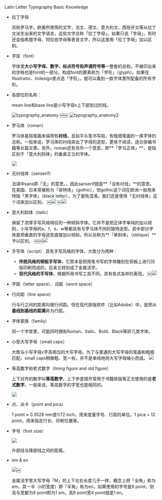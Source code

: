Latin Letter Typography Basic Knowledge

* 拉丁字母

	另称罗马字。欧美所使用的文字，法文、德文、意大利文、西班牙文等从拉丁文派生出来的文字语言，这些文字总称「拉丁字母」。如果只说「字母」，有时还会指希腊字母、阿拉伯字母等表音文字，所以这里用「拉丁字母」加以区别。

* 字库（font） 

	字体里**大小写字母、数字、标点符号和声调符号等**一整套的总称。不被印出来的空格也是font的一部分。构成font的要素称为「字形」（glyph）。如果在Illustrator、Indesign里点选「字形」，就可以看到一款字体里所配备的所有字形。

* 各部位的名称：

	mean line和base line是小写字母x上下部划过的线。
	
	![typography_anatomy](images/typography_anatomy.jpg)
￼￼	![typography_anatomy2](images/typography_anatomy2.jpg)

* 罗马体（roman）

	罗马体是指笔画末端带有**衬线**，且如平头笔书写般，有粗细笔画的一类字体的总称。一般来说，罗马体的衬线突出了字母的造型，更易于阅读，适合排编书籍等长篇文章。另外，roman还有另外一个意思，即**「罗马正体」**，是指区别于「意大利斜体」的垂直正立的字体。
	
	![](images/roman.jpg)

* 无衬线体（sanserif）

	法语中sans即「无」的意思，，因此sanserif就是**「没有衬线」**的意思。在美国、日本常被称为「哥特体」（gothic），但gothic这个词在欧洲一般用来特指「黑字体」（black letter），为了避免混淆，我们还是使用「无衬线体」这个词来加以区别。
￼![](images/serif-san-serif.png)
￼![](images/blackletter.gif)

* 意大利斜体（italic）

	保留了浓厚手写风格特征的一种倾斜字体。它并不是把正体字单纯的加以倾斜，小写字母的a、f、e、w等都具有与罗马体不同的独特造型。其中部分字体是把垂直的字母造型直接加以倾斜，所以另称为**「单斜体」（oblique）**予以区别。
￼￼![](images/IC36997.jpeg)

* 手写体（script）
	具有手写风格的字体，大致分为两种：
	* **传统风格的铜板手写体**，它原本是把用笔书写的字体雕刻在铜板上进行凹版印刷而成的，后来又转刻成了金属活字。
	* **现代风格的手写体**，根据所用书写工具不同，具有各式各样的表现。
￼![](images/combining_fonts.jpg)

* 字距（letter space）、词距（word space）

* 行间距（line space）

	行与行之间的距离叫做行间距。但在现代排版软件（比如Adobe）中，是把从**基线到基线的距离**称为行距。
	
* 字体家族（family）

	同一个字库里，可能同时拥有Roman、Italic、Bold、Black等好几类字体。
	
* 小型大写字母（small caps）

	大致与小写字母x字高相当的大写字母。为了与普通的大写字母的笔画和粗细匹配，small caps稍微粗、宽一些，并不是单纯地将大写字母缩小而成。
	![](images/ePUBF.png)
	
* 等高数字和老式数字（lining figure and old figure）

	上下对齐的数字叫**等高数字**，上下参差错开常用于书籍排版等正文使用的是**老式数字**。一般来说，等高数字的字宽也是相同的。
	
	![](images/liningVSOldStyle1.gif)
	
* 点、派卡（point and pica）

	1 point ≈ 0.3528 mm是1/72 inch，用来度量字号、行距的单位。1 pica = 12 point，用来指定行长、印刷位置等。
	
* 字号（font size）

	![](images/font-size.png)
	
	升部线与降部线之间的距离。
	
* em & en

	![](images/em-en.jpg)￼
	
	金属活字里大写字母「M」的上下左右长度几乎一样，概念上把「全角」称为em，其一半（n的宽度）即「半角」称为en。如果使用的字号是8 point，则高与宽都为8 point即为1 em，高8 point宽4 point就是1 en。

